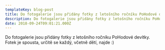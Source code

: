 ```yaml
---
templateKey: blog-post
title: Do fotogalerie jsou přidány fotky z letošního ročníku PoHodové devítky
description: Do fotogalerie jsou přidány fotky z letošního ročníku PoHodové devítky
date: 2018-09-24T09:01:21.000Z
---
```


Do fotogalerie jsou přidány fotky z letošního ročníku PoHodové devítky. Fotek je spousta, určitě se každý, včetně dětí, najde :)